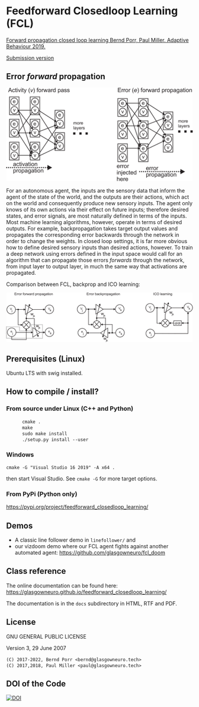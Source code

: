 # Feedforward Closedloop Learning (FCL)

[Forward propagation closed loop learning
Bernd Porr, Paul Miller. Adaptive Behaviour 2019.](https://journals.sagepub.com/doi/10.1177/1059712319851070)

[Submission version](https://www.berndporr.me.uk/Porr_Miller_FCL_2019_Adaptive_Behaviour.pdf)

## Error _forward_ propagation

![alt tag](act_error_flow.png)

For an autonomous agent, the inputs are the sensory data that inform the agent of the state of the world, and the outputs are their actions, which act on the world and consequently produce new sensory inputs. The agent only knows of its own actions via their effect on future inputs; therefore desired states, and error signals, are most naturally defined in terms of the inputs. Most machine learning algorithms, however, operate in terms of desired outputs. For example, backpropagation takes target output values and propagates the corresponding error backwards through the network in order to change the weights. In closed loop settings, it is far more obvious how to define desired sensory inputs than desired actions, however. To train a deep network using errors defined in the input space would call for an algorithm that can propagate those errors _forwards_ through the network, from input layer to output layer, in much the same way that activations are propagated.

Comparison between FCL, backprop and ICO learning:

![alt tag](learning_units_comparison.png)

## Prerequisites (Linux)

Ubuntu LTS with swig installed.

## How to compile / install?

### From source under Linux (C++ and Python)
```
      cmake .
      make
      sudo make install
      ./setup.py install --user
```

### Windows

```
cmake -G "Visual Studio 16 2019" -A x64 .
```
then start Visual Studio. See `cmake -G` for more target options.

### From PyPi (Python only)

https://pypi.org/project/feedforward_closedloop_learning/

## Demos

   * A classic line follower demo in `linefollower/` and
   * our vizdoom demo where our FCL agent fights against another automated agent: https://github.com/glasgowneuro/fcl_doom

## Class reference

The online documentation can be found here: https://glasgowneuro.github.io/feedforward_closedloop_learning/

The documentation is in the `docs` subdirectory in HTML, RTF and PDF.

## License

GNU GENERAL PUBLIC LICENSE

Version 3, 29 June 2007

```
(C) 2017-2022, Bernd Porr <bernd@glasgowneuro.tech>
(C) 2017,2018, Paul Miller <paul@glasgowneuro.tech>
```

## DOI of the Code

[![DOI](https://zenodo.org/badge/DOI/10.5281/zenodo.7451257.svg)](https://doi.org/10.5281/zenodo.7451257)
